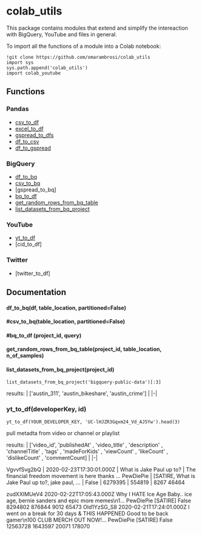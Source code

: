 # colab_utils
This package contains modules that extend and simplify the intereaction with BigQuery, YouTube and files in general.

To import all the functions of a module into a Colab notebook:
```
!git clone https://github.com/omarambrosi/colab_utils
import sys
sys.path.append('colab_utils')
import colab_youtube
```

## Functions

### Pandas
* [csv_to_df](#csv_to_df)
* [excel_to_df](#excel_to_df)
* [gspread_to_dfs](#gspread_to_dfs)
* [df_to_csv](#df_to_csv)
* [df_to_gspread](#df_to_gspread)

### BigQuery
* [df_to_bq](#df_to_bq)
* [csv_to_bq](#csv_to_bq)
* [gspread_to_bq]
* [bq_to_df](#bq_to_df)
* [get_random_rows_from_bq_table](#get_random_rows_from_bq_table)
* [list_datasets_from_bq_project](#list_datasets_from_bq_project)

### YouTube
* [yt_to_df](#yt_to_df)
* [cid_to_df]

### Twitter
* [twitter_to_df]


## Documentation
#### df_to_bq(df, table_location, partitioned=False)
#### #csv_to_bq(table_location, partitioned=False)
#### #bq_to_df (project_id, query)
#### get_random_rows_from_bq_table(project_id, table_location, n_of_samples)
#### list_datasets_from_bq_project(project_id)
```colab
list_datasets_from_bq_project('bigquery-public-data')[:3]
```
results:
| ['austin_311', 'austin_bikeshare', 'austin_crime'] |
|-|
### yt_to_df(developerKey, id)
```colab
yt_to_df(YOUR_DEVELOPER_KEY, 'UC-lHJZR3Gqxm24_Vd_AJ5Yw').head(3)
```
pull metadta from video or channel or playlist

results:
| ['video_id', 'publishedAt' , 'video_title' , 'description' , 'channelTitle' , 'tags' , 'madeForKids' , 'viewCount' , 'likeCount' , 'dislikeCount' , 'commentCount] |
|-|

VgvvfSvg2bQ | 2020-02-23T17:30:01.000Z | What is Jake Paul up to? | The financial freedom movement is here thanks ...	PewDiePie | [SATIRE, What is Jake Paul up to?, jake paul, ... | False | 6279395 | 554819 | 8267 46464


																	
								
zudXXIMUeV4	2020-02-22T17:05:43.000Z	Why I HATE Ice Age Baby..	ice age, bernie sanders and epic more memes\n1...	PewDiePie	[SATIRE]	False	8294802	876844	9012	65473
Old1YzSG_S8	2020-02-21T17:24:01.000Z	I went on a break for 30 days & THIS HAPPENED	Good to be back gamer\n100 CLUB MERCH OUT NOW!...	PewDiePie	[SATIRE]	False	12563728	1643597	20071	178070
